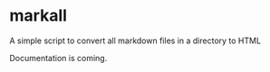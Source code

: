 markall
=======

A simple script to convert all markdown files in a directory to HTML

Documentation is coming.
